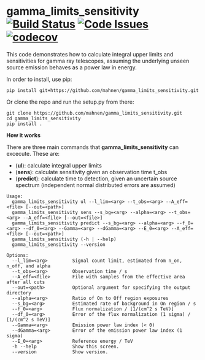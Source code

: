 # gamma_limits_sensitivity [![Build Status](https://travis-ci.org/mahnen/gamma_limits_sensitivity.svg?branch=master)](https://travis-ci.org/mahnen/gamma_limits_sensitivity) [![Code Issues](https://www.quantifiedcode.com/api/v1/project/14c7f1a7c1b941ac87f49f4d3fc880c9/badge.svg)](https://www.quantifiedcode.com/app/project/14c7f1a7c1b941ac87f49f4d3fc880c9) [![codecov](https://codecov.io/gh/mahnen/gamma_limits_sensitivity/branch/master/graph/badge.svg)](https://codecov.io/gh/mahnen/gamma_limits_sensitivity)


This code demonstrates how to calculate integral upper limits and sensitivities for gamma ray telescopes, assuming the underlying unseen source emission behaves as a power law in energy.

In order to install, use pip:

```
pip install git+https://github.com/mahnen/gamma_limits_sensitivity.git
```

Or clone the repo and run the setup.py from there:

```
git clone https://github.com/mahnen/gamma_limits_sensitivity.git
cd gamma_limits_sensitivity
pip install .
```

__How it works__

There are three main commands that **gamma_limits_sensitivity** can excecute. These are:
- (**ul**): calculate integral upper limits 
- (**sens**): calculate sensitivity given an observation time t_obs
- (**predict**): calculate time to detection, given an uncertain source spectrum (independent normal distributed errors are assumed)

[comment]: # "All three use the integral spectral exclusion zone method and the representation of integral limits in the phase space of the power law source emission. Reference: xyz Link "

```
Usage:
  gamma_limits_sensitivity ul --l_lim=<arg> --t_obs=<arg> --A_eff=<file> [--out=<path>]
  gamma_limits_sensitivity sens --s_bg=<arg> --alpha=<arg> --t_obs=<arg> --A_eff=<file> [--out=<file>]
  gamma_limits_sensitivity predict --s_bg=<arg> --alpha=<arg> --f_0=<arg> --df_0=<arg> --Gamma=<arg> --dGamma=<arg> --E_0=<arg> --A_eff=<file> [--out=<path>]
  gamma_limits_sensitivity (-h | --help)
  gamma_limits_sensitivity --version

Options:
  --l_lim=<arg>         Signal count limit, estimated from n_on, n_off, and alpha
  --t_obs=<arg>         Observation time / s
  --A_eff=<file>        File with samples from the effective area after all cuts
  --out=<path>          Optional argument for specifying the output directory
  --alpha=<arg>         Ratio of On to Off region exposures
  --s_bg=<arg>          Estimated rate of background in On region / s
  --f_0=<arg>           Flux normalization / [1/(cm^2 s TeV)]
  --df_0=<arg>          Error of the flux normalization (1 sigma) / [1/(cm^2 s TeV)]
  --Gamma=<arg>         Emission power law index (< 0)
  --dGamma=<arg>        Error of the emission power law index (1 sigma)
  --E_0=<arg>           Reference energy / TeV
  -h --help             Show this screen.
  --version             Show version.
```
